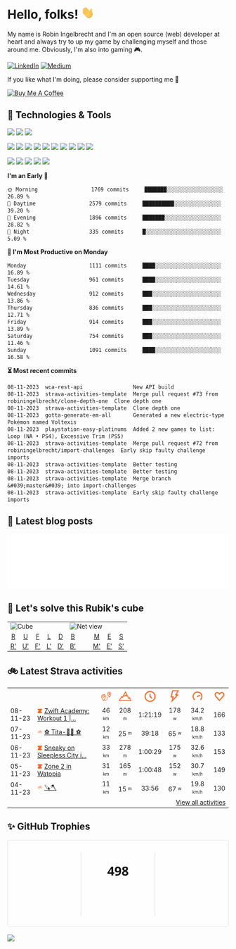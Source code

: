 # Hello, folks! <img src="https://raw.githubusercontent.com/robiningelbrecht/robiningelbrecht/master/wave.gif" width="30">
 
My name is Robin Ingelbrecht and I'm an open source (web) developer at heart and always try to up my game by challenging myself and those around me.
Obviously, I'm also into gaming 🎮.

[![LinkedIn](https://img.shields.io/badge/LinkedIn-0D61B8?style=flat&logo=linkedin&logoColor=white&color=0D61B8)](https://linkedin.com/in/robin-ingelbrecht) 
[![Medium](https://img.shields.io/badge/Medium-2bbc8a?style=flat&logo=medium&logoColor=white&color=2bbc8a)](https://ingelbrechtrobin.medium.com/) 

If you like what I'm doing, please consider supporting me 🙏

<a href="https://www.buymeacoffee.com/ingelbrecht" target="_blank"><img src="https://cdn.buymeacoffee.com/buttons/v2/default-yellow.png" alt="Buy Me A Coffee" style="height: 40px !important;" ></a>

## :wrench: Technologies & Tools
![](https://img.shields.io/badge/OS-Linux-informational?style=flat&logo=linux&logoColor=white&color=2bbc8a)
![](https://img.shields.io/badge/OS-Macos-informational?style=flat&logo=macos&logoColor=white&color=2bbc8a)
![](https://img.shields.io/badge/Editor-phpstorm-informational?style=flat&logo=phpstorm&logoColor=white&color=2bbc8a)

![](https://img.shields.io/badge/Code-Php-informational?style=flat&logo=php&logoColor=white&color=2bbc8a)
![](https://img.shields.io/badge/Framework-Symfony-informational?style=flat&logo=symfony&logoColor=white&color=2bbc8a)
![](https://img.shields.io/badge/Framework-Drupal-informational?style=flat&logo=drupal&logoColor=white&color=2bbc8a)
![](https://img.shields.io/badge/Framework-Laravel-informational?style=flat&logo=laravel&logoColor=white&color=2bbc8a)
![](https://img.shields.io/badge/Code-Python-informational?style=flat&logo=python&logoColor=white&color=2bbc8a)
![](https://img.shields.io/badge/Code-JavaScript-informational?style=flat&logo=javascript&logoColor=white&color=2bbc8a)
![](https://img.shields.io/badge/Code-css3-informational?style=flat&logo=css3&logoColor=white&color=2bbc8a)
![](https://img.shields.io/badge/Code-html5-informational?style=flat&logo=html5&logoColor=white&color=2bbc8a)
![](https://img.shields.io/badge/Code-chart.js-informational?style=flat&logo=chartdotjs&logoColor=white&color=2bbc8a)
![](https://img.shields.io/badge/Shell-Bash-informational?style=flat&logo=gnu-bash&logoColor=white&color=2bbc8a)

![](https://img.shields.io/badge/Tools-MySQL-informational?style=flat&logo=mysql&logoColor=white&color=2bbc8a)
![](https://img.shields.io/badge/Tools-MariaDB-informational?style=flat&logo=mariadb&logoColor=white&color=2bbc8a)
![](https://img.shields.io/badge/Tools-RabbitMQ-informational?style=flat&logo=rabbitmq&logoColor=white&color=2bbc8a)
![](https://img.shields.io/badge/Devops-Docker-informational?style=flat&logo=docker&logoColor=white&color=2bbc8a)
![](https://img.shields.io/badge/GitHub-continuous%20integration-informational?style=flat&logo=github%20actions&logoColor=white&color=2bbc8a)

<!--START_SECTION:commits-per-day-time-->
**I&#039;m an Early 🐤**

```text
🌞 Morning                 1769 commits     ███████░░░░░░░░░░░░░░░░░░   26.89 %
🌆 Daytime                 2579 commits     ██████████░░░░░░░░░░░░░░░   39.20 %
🌃 Evening                 1896 commits     ███████░░░░░░░░░░░░░░░░░░   28.82 %
🌙 Night                   335 commits      █░░░░░░░░░░░░░░░░░░░░░░░░   5.09 %
```
<!--END_SECTION:commits-per-day-time-->

<!--START_SECTION:commits-per-weekday-->
**📅 I&#039;m Most Productive on Monday**

```text
Monday                    1111 commits     ████░░░░░░░░░░░░░░░░░░░░░   16.89 %
Tuesday                   961 commits      ████░░░░░░░░░░░░░░░░░░░░░   14.61 %
Wednesday                 912 commits      ███░░░░░░░░░░░░░░░░░░░░░░   13.86 %
Thursday                  836 commits      ███░░░░░░░░░░░░░░░░░░░░░░   12.71 %
Friday                    914 commits      ███░░░░░░░░░░░░░░░░░░░░░░   13.89 %
Saturday                  754 commits      ███░░░░░░░░░░░░░░░░░░░░░░   11.46 %
Sunday                    1091 commits     ████░░░░░░░░░░░░░░░░░░░░░   16.58 %
```
<!--END_SECTION:commits-per-weekday-->

<!--START_SECTION:most-recent-commits-->
**⏳ Most recent commits**
                                        
```text
08-11-2023  wca-rest-api                New API build
08-11-2023  strava-activities-template  Merge pull request #73 from robiningelbrecht/clone-depth-one  Clone depth one
08-11-2023  strava-activities-template  Clone depth one
08-11-2023  gotta-generate-em-all       Generated a new electric-type Pokémon named Voltexis
08-11-2023  playstation-easy-platinums  Added 2 new games to list: Loop (NA • PS4), Excessive Trim (PS5)
08-11-2023  strava-activities-template  Merge pull request #72 from robiningelbrecht/import-challenges  Early skip faulty challenge imports
08-11-2023  strava-activities-template  Better testing
08-11-2023  strava-activities-template  Better testing
08-11-2023  strava-activities-template  Merge branch &#039;master&#039; into import-challenges
08-11-2023  strava-activities-template  Early skip faulty challenge imports
```
<!--END_SECTION:most-recent-commits-->

## :pencil: Latest blog posts

<a target="_blank" href="https://ingelbrechtrobin.medium.com/"><img src="assets/medium-blog-posts.svg" /></a>

## :jigsaw: Let's solve this Rubik's cube

<table>
  <tr>
    <td colspan="5">
      <img src="https://puzzle-generator.robiningelbrecht.be/github-game/cube" alt="Cube" />
    </td>
    <td colspan="5">
      <img src="https://puzzle-generator.robiningelbrecht.be/github-game/cube?view=net" alt="Net view" />
    </td>
  </tr>
  <tr>
    <td align="center">
      <a href="https://puzzle-generator.robiningelbrecht.be/github-game/turn/R">R</a>
    </td>
    <td align="center">
      <a href="https://puzzle-generator.robiningelbrecht.be/github-game/turn/U">U</a>
    </td>
    <td align="center">
      <a href="https://puzzle-generator.robiningelbrecht.be/github-game/turn/F">F</a>
    </td>
    <td align="center">
      <a href="https://puzzle-generator.robiningelbrecht.be/github-game/turn/L">L</a>
    </td>
    <td align="center">
      <a href="https://puzzle-generator.robiningelbrecht.be/github-game/turn/D">D</a>
    </td>
    <td align="center">
      <a href="https://puzzle-generator.robiningelbrecht.be/github-game/turn/B">B</a>
    </td>
    <td>
       &nbsp; &nbsp;
    </td>
    <td align="center">
      <a href="https://puzzle-generator.robiningelbrecht.be/github-game/turn/M">M</a>
    </td>
    <td align="center">
      <a href="https://puzzle-generator.robiningelbrecht.be/github-game/turn/E">E</a>
    </td>
    <td align="center">
      <a href="https://puzzle-generator.robiningelbrecht.be/github-game/turn/S">S</a>
    </td>
  </tr>
  <tr>
    <td align="center">
      <a href="https://puzzle-generator.robiningelbrecht.be/github-game/turn/R&#039;">R&#039;</a>
    </td>
    <td align="center">
      <a href="https://puzzle-generator.robiningelbrecht.be/github-game/turn/U&#039;">U&#039;</a>
    </td>
    <td align="center">
      <a href="https://puzzle-generator.robiningelbrecht.be/github-game/turn/F&#039;">F&#039;</a>
    </td>
    <td align="center">
      <a href="https://puzzle-generator.robiningelbrecht.be/github-game/turn/L&#039;">L&#039;</a>
    </td>
    <td align="center">
      <a href="https://puzzle-generator.robiningelbrecht.be/github-game/turn/D&#039;">D&#039;</a>
    </td>
    <td align="center">
      <a href="https://puzzle-generator.robiningelbrecht.be/github-game/turn/B&#039;">B&#039;</a>
    </td>
     <td>
      &nbsp; &nbsp;
    </td>
    <td align="center">
      <a href="https://puzzle-generator.robiningelbrecht.be/github-game/turn/M&#039;">M&#039;</a>
    </td>
    <td align="center">
      <a href="https://puzzle-generator.robiningelbrecht.be/github-game/turn/E&#039;">E&#039;</a>
    </td>
    <td align="center">
      <a href="https://puzzle-generator.robiningelbrecht.be/github-game/turn/S&#039;">S&#039;</a>
    </td>
  </tr>
</table>

## :bike: Latest Strava activities

<!--START_SECTION:strava-activities-->
<table>
    <tr>
        <th></th>
        <th></th>
        <th align="center"><img src="https://raw.githubusercontent.com/robiningelbrecht/strava-activities/master/public/distance.svg" width="30" alt="distance" title="distance"/></th>
        <th align="center"><img src="https://raw.githubusercontent.com/robiningelbrecht/strava-activities/master/public/elevation.svg" width="30" alt="elevation" title="elevation"/></th>
        <th align="center"><img src="https://raw.githubusercontent.com/robiningelbrecht/strava-activities/master/public/time.svg" width="30" alt="time" title="time"/></th>
        <th align="center"><img src="https://raw.githubusercontent.com/robiningelbrecht/strava-activities/master/public/average-watt.svg" width="30" alt="average watts" title="average watts"/></th>
        <th align="center"><img src="https://raw.githubusercontent.com/robiningelbrecht/strava-activities/master/public/average-speed.svg" width="30" alt="average speed" title="average speed"/></th>
        <th align="center"><img src="https://raw.githubusercontent.com/robiningelbrecht/strava-activities/master/public/heart-rate.svg" width="30" alt="average heart rate" title="average heart rate"/></th>
    </tr>
            <tr>
            <td>08-11-23</td>
            <td>
                <img src="https://raw.githubusercontent.com/robiningelbrecht/strava-activities/master/public/activity-virtual-ride.svg" width="12" alt="virtual ride" title="virtual ride"/>
                <a href="https://www.strava.com/activities/10183550766" title="Kcal: 830 | Gear: None ">Zwift Academy: Workout 1 |...</a>
            </td>
            <td align="center">46 <sup><sub>km</sub></sup></td>
            <td align="center">208 <sup><sub>m</sub></sup></td>
            <td align="center">1:21:19</td>
            <td align="center">178 <sup><sub>w</sub></sup></td>
            <td align="center">34.2 <sup><sub>km/h</sub></sup></td>
            <td align="center">166</td>
        </tr>
            <tr>
            <td>07-11-23</td>
            <td>
                <img src="https://raw.githubusercontent.com/robiningelbrecht/strava-activities/master/public/activity-ride.svg" width="12" alt="virtual ride" title="virtual ride"/>
                <a href="https://www.strava.com/activities/10178892877" title="Kcal: 371 | Gear: None ">⚽️ Tita-🧙‍♂️ ⚽️</a>
            </td>
            <td align="center">12 <sup><sub>km</sub></sup></td>
            <td align="center">25 <sup><sub>m</sub></sup></td>
            <td align="center">39:18</td>
            <td align="center">65 <sup><sub>w</sub></sup></td>
            <td align="center">18.8 <sup><sub>km/h</sub></sup></td>
            <td align="center">133</td>
        </tr>
            <tr>
            <td>06-11-23</td>
            <td>
                <img src="https://raw.githubusercontent.com/robiningelbrecht/strava-activities/master/public/activity-virtual-ride.svg" width="12" alt="virtual ride" title="virtual ride"/>
                <a href="https://www.strava.com/activities/10171112185" title="Kcal: 608 | Gear: None ">Sneaky on Sleepless City i...</a>
            </td>
            <td align="center">33 <sup><sub>km</sub></sup></td>
            <td align="center">278 <sup><sub>m</sub></sup></td>
            <td align="center">1:00:29</td>
            <td align="center">175 <sup><sub>w</sub></sup></td>
            <td align="center">32.6 <sup><sub>km/h</sub></sup></td>
            <td align="center">153</td>
        </tr>
            <tr>
            <td>05-11-23</td>
            <td>
                <img src="https://raw.githubusercontent.com/robiningelbrecht/strava-activities/master/public/activity-virtual-ride.svg" width="12" alt="virtual ride" title="virtual ride"/>
                <a href="https://www.strava.com/activities/10163140681" title="Kcal: 531 | Gear: None ">Zone 2 in Watopia</a>
            </td>
            <td align="center">31 <sup><sub>km</sub></sup></td>
            <td align="center">165 <sup><sub>m</sub></sup></td>
            <td align="center">1:00:48</td>
            <td align="center">152 <sup><sub>w</sub></sup></td>
            <td align="center">30.7 <sup><sub>km/h</sub></sup></td>
            <td align="center">149</td>
        </tr>
            <tr>
            <td>04-11-23</td>
            <td>
                <img src="https://raw.githubusercontent.com/robiningelbrecht/strava-activities/master/public/activity-ride.svg" width="12" alt="virtual ride" title="virtual ride"/>
                <a href="https://www.strava.com/activities/10159634381" title="Kcal: 321 | Gear: None ">🪚🪓</a>
            </td>
            <td align="center">11 <sup><sub>km</sub></sup></td>
            <td align="center">15 <sup><sub>m</sub></sup></td>
            <td align="center">33:56</td>
            <td align="center">67 <sup><sub>w</sub></sup></td>
            <td align="center">19.8 <sup><sub>km/h</sub></sup></td>
            <td align="center">130</td>
        </tr>
                <tr>
            <td colspan="8" align="right"><a href="https://github.com/robiningelbrecht/strava-activities#activities">View all activities</a></td>
        </tr>
    </table>

<!--END_SECTION:strava-activities-->

 ## :sparkles: GitHub Trophies

<img src="assets/github-streak-stats.svg"  alt="Robin Ingelbrecht's streak stats"/>

![](https://github-profile-trophy.vercel.app/?username=robiningelbrecht&theme=chalk&no-frame=false&no-bg=true&margin-w=4)
